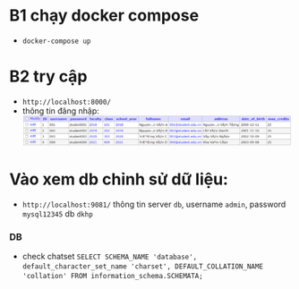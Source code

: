 # B1 chạy docker compose
+ `docker-compose up`
# B2 try cập 
+ `http://localhost:8000/`
+ thông tin đăng nhập: ![Alt text](image.png)

# Vào xem db chỉnh sử dữ liệu:
+ `http://localhost:9081/` thông tin server `db`, username `admin`, password `mysql12345` db `dkhp` 


### DB
+ check chatset `SELECT SCHEMA_NAME 'database', default_character_set_name 'charset', DEFAULT_COLLATION_NAME 'collation' FROM information_schema.SCHEMATA;`